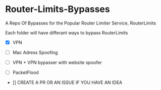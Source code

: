 # Router-Limits-Bypasses
A Repo Of Bypasses for the Popular Router Limiter Service, RouterLimits 


Each folder will have differant ways to bypass RouterLimits

- [x] VPN 

- [ ] Mac Adress Spoofing

- [ ] VPN + VPN bypasser with website spoofer

- [ ] PacketFlood

- [] CREATE A PR OR AN ISSUE IF YOU HAVE AN IDEA



